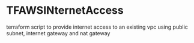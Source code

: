# TFAWSINternetAccess
terraform script to provide internet access to an existing vpc using public subnet, internet gateway and nat gateway
